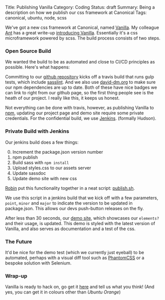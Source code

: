Title: Publishing Vanilla
Category: Coding
Status: draft
Summary: Being a description on how we publish our css framework at Canonical
Tags: canonical, ubuntu, node, scss


We've got a new css framework at Canonical, named [Vanilla](http://ubuntudesign.github.io/vanilla-framework/). My colleague [Ant](http://design.canonical.com/author/ya-bo-ng/) has a great write-up [introducing Vanilla](http://design.canonical.com/2015/06/introducing-vanilla/). Essentially it's a css microframework powered by scss. The build process consists of two steps.

### Open Source Build
We wanted the build to be as automated and close to CI/CD principles as possible. Here's what happens:

Committing to our [github repository](https://github.com/ubuntudesign/vanilla-framework) kicks off a travis build that runs gulp tests, which include [sasslint](https://github.com/brigade/scss-lint/). And we also use [david-dm.org](https://david-dm.org/ubuntudesign/vanilla-framework#info=devDependencies) to make sure our npm dependencies are up to date. Both of these have nice badges we can link to right from our github page, so the first thing people see is the heath of our project. I really like this, it keeps us honest.

Not everything can be done with travis, however, as publishing Vanilla to [npm](https://www.npmjs.com/), updating our project page and demo site require some private credentials. For the confidential build, we use [Jenkins](https://jenkins-ci.org/). (formally Hudson).

### Private Build with Jenkins
Our jenkins build does a few things:

0. Increment the package.json version number
0. npm publish
0. Build sass with `npm install`
0. Upload styles.css to our assets server
0. Update sassdoc
0. Update demo site with new css


[Robin](http://design.canonical.com/author/nottrobin/) put this functionality together in a neat script: [publish.sh](https://github.com/ubuntudesign/vanilla-builder/blob/master/publish.sh).

We use this script in a jenkins build that we kick off with a few parameters, `point`, `minor` and `major` to indicate the version to be updated in package.json. This allows our devs push-button releases on the fly.

After less than 30 seconds, our [demo site](http://ubuntudesign.github.io/vanilla-framework/demo/), which showcases our `elements?` and their usage, is updated. This demo is styled with the latest version of Vanilla, and also serves as documentation and a test of the css.

### The Future
It'd be nice for the demo test (which we currently just eyeball) to be automated, perhaps with a visual diff tool such as [PhantomCSS](https://github.com/Huddle/PhantomCSS) or a bespoke solution with Selenium.

### Wrap-up
Vanilla is ready to hack on, go get it [here](http://design.canonical.com/2015/06/introducing-vanilla/) and tell us what you think! (And yes, you can get it in colours other than _Ubuntu Orange_)
